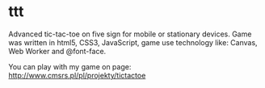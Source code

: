 ttt
===

Advanced tic-tac-toe on five sign for mobile or  stationary devices.  Game was written  in html5, CSS3, JavaScript, game use technology like: Canvas, Web Worker and @font-face.

You can play with my game on page:
http://www.cmsrs.pl/pl/projekty/tictactoe

